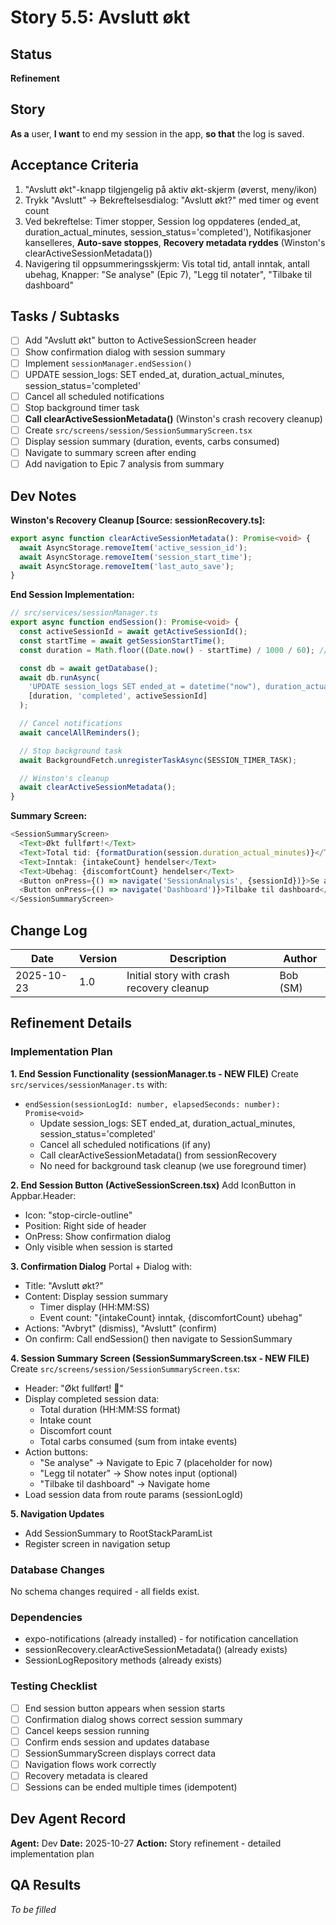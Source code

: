 # Story 5.5: Avslutt økt

## Status
**Refinement**

## Story
**As a** user, **I want** to end my session in the app, **so that** the log is saved.

## Acceptance Criteria
1. "Avslutt økt"-knapp tilgjengelig på aktiv økt-skjerm (øverst, meny/ikon)
2. Trykk "Avslutt" → Bekreftelsesdialog: "Avslutt økt?" med timer og event count
3. Ved bekreftelse: Timer stopper, Session log oppdateres (ended_at, duration_actual_minutes, session_status='completed'), Notifikasjoner kanselleres, **Auto-save stoppes**, **Recovery metadata ryddes** (Winston's clearActiveSessionMetadata())
4. Navigering til oppsummeringsskjerm: Vis total tid, antall inntak, antall ubehag, Knapper: "Se analyse" (Epic 7), "Legg til notater", "Tilbake til dashboard"

## Tasks / Subtasks
- [ ] Add "Avslutt økt" button to ActiveSessionScreen header
- [ ] Show confirmation dialog with session summary
- [ ] Implement `sessionManager.endSession()`
- [ ] UPDATE session_logs: SET ended_at, duration_actual_minutes, session_status='completed'
- [ ] Cancel all scheduled notifications
- [ ] Stop background timer task
- [ ] **Call clearActiveSessionMetadata()** (Winston's crash recovery cleanup)
- [ ] Create `src/screens/session/SessionSummaryScreen.tsx`
- [ ] Display session summary (duration, events, carbs consumed)
- [ ] Navigate to summary screen after ending
- [ ] Add navigation to Epic 7 analysis from summary

## Dev Notes
**Winston's Recovery Cleanup [Source: sessionRecovery.ts]:**
```typescript
export async function clearActiveSessionMetadata(): Promise<void> {
  await AsyncStorage.removeItem('active_session_id');
  await AsyncStorage.removeItem('session_start_time');
  await AsyncStorage.removeItem('last_auto_save');
}
```

**End Session Implementation:**
```typescript
// src/services/sessionManager.ts
export async function endSession(): Promise<void> {
  const activeSessionId = await getActiveSessionId();
  const startTime = await getSessionStartTime();
  const duration = Math.floor((Date.now() - startTime) / 1000 / 60); // minutes

  const db = await getDatabase();
  await db.runAsync(
    'UPDATE session_logs SET ended_at = datetime("now"), duration_actual_minutes = ?, session_status = ? WHERE id = ?',
    [duration, 'completed', activeSessionId]
  );

  // Cancel notifications
  await cancelAllReminders();

  // Stop background task
  await BackgroundFetch.unregisterTaskAsync(SESSION_TIMER_TASK);

  // Winston's cleanup
  await clearActiveSessionMetadata();
}
```

**Summary Screen:**
```typescript
<SessionSummaryScreen>
  <Text>Økt fullført!</Text>
  <Text>Total tid: {formatDuration(session.duration_actual_minutes)}</Text>
  <Text>Inntak: {intakeCount} hendelser</Text>
  <Text>Ubehag: {discomfortCount} hendelser</Text>
  <Button onPress={() => navigate('SessionAnalysis', {sessionId})}>Se analyse</Button>
  <Button onPress={() => navigate('Dashboard')}>Tilbake til dashboard</Button>
</SessionSummaryScreen>
```

## Change Log
| Date | Version | Description | Author |
|------|---------|-------------|--------|
| 2025-10-23 | 1.0 | Initial story with crash recovery cleanup | Bob (SM) |

## Refinement Details

### Implementation Plan

**1. End Session Functionality (sessionManager.ts - NEW FILE)**
Create `src/services/sessionManager.ts` with:
- `endSession(sessionLogId: number, elapsedSeconds: number): Promise<void>`
  - Update session_logs: SET ended_at, duration_actual_minutes, session_status='completed'
  - Cancel all scheduled notifications (if any)
  - Call clearActiveSessionMetadata() from sessionRecovery
  - No need for background task cleanup (we use foreground timer)

**2. End Session Button (ActiveSessionScreen.tsx)**
Add IconButton in Appbar.Header:
- Icon: "stop-circle-outline"
- Position: Right side of header
- OnPress: Show confirmation dialog
- Only visible when session is started

**3. Confirmation Dialog**
Portal + Dialog with:
- Title: "Avslutt økt?"
- Content: Display session summary
  - Timer display (HH:MM:SS)
  - Event count: "{intakeCount} inntak, {discomfortCount} ubehag"
- Actions: "Avbryt" (dismiss), "Avslutt" (confirm)
- On confirm: Call endSession() then navigate to SessionSummary

**4. Session Summary Screen (SessionSummaryScreen.tsx - NEW FILE)**
Create `src/screens/session/SessionSummaryScreen.tsx`:
- Header: "Økt fullført! 🎉"
- Display completed session data:
  - Total duration (HH:MM:SS format)
  - Intake count
  - Discomfort count
  - Total carbs consumed (sum from intake events)
- Action buttons:
  - "Se analyse" → Navigate to Epic 7 (placeholder for now)
  - "Legg til notater" → Show notes input (optional)
  - "Tilbake til dashboard" → Navigate home
- Load session data from route params (sessionLogId)

**5. Navigation Updates**
- Add SessionSummary to RootStackParamList
- Register screen in navigation setup

### Database Changes
No schema changes required - all fields exist.

### Dependencies
- expo-notifications (already installed) - for notification cancellation
- sessionRecovery.clearActiveSessionMetadata() (already exists)
- SessionLogRepository methods (already exists)

### Testing Checklist
- [ ] End session button appears when session starts
- [ ] Confirmation dialog shows correct session summary
- [ ] Cancel keeps session running
- [ ] Confirm ends session and updates database
- [ ] SessionSummaryScreen displays correct data
- [ ] Navigation flows work correctly
- [ ] Recovery metadata is cleared
- [ ] Sessions can be ended multiple times (idempotent)

## Dev Agent Record
**Agent:** Dev
**Date:** 2025-10-27
**Action:** Story refinement - detailed implementation plan

## QA Results
*To be filled*
